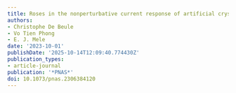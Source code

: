 ```yaml
---
title: Roses in the nonperturbative current response of artificial crystals
authors:
- Christophe De Beule
- Vo Tien Phong
- E. J. Mele
date: '2023-10-01'
publishDate: '2025-10-14T12:09:40.774430Z'
publication_types:
- article-journal
publication: '*PNAS*'
doi: 10.1073/pnas.2306384120
---
```

